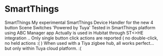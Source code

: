 # SmartThings
SmartThings 
My experimental SmartThings Device Handler for the new 4 button Scene Switches 'Powered by Tuya'
Tested in SmartThings platform using ABC Manager app
Actually is used in Hubitat through ST<>HE integration ..
Only single button click actions are reported ( no double-click, no held actions :( )
When used with a Tiya zigbee hub, all works perfect... but only within Tuya cloud platform. :( 
